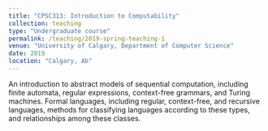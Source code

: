 ```yaml
---
title: "CPSC313: Introduction to Computability"
collection: teaching
type: "Undergraduate course"
permalink: /teaching/2019-spring-teaching-1
venue: "University of Calgary, Department of Computer Science"
date: 2019
location: "Calgary, Ab"
---
```


An introduction to abstract models of sequential computation, including finite automata, regular expressions, context-free grammars, and Turing machines. Formal languages, including regular, context-free, and recursive languages, methods for classifying languages according to these types, and relationships among these classes.